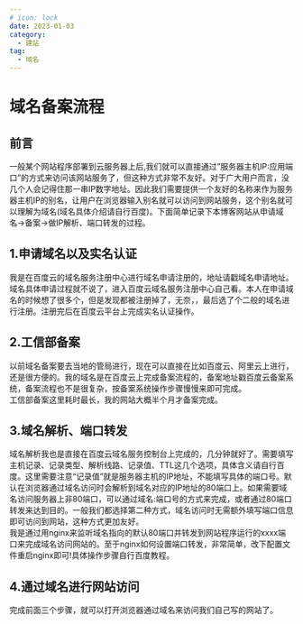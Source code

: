 ```yaml
---
# icon: lock
date: 2023-01-03
category:
  - 建站
tag:
  - 域名
---
```


# 域名备案流程

## 前言
一般某个网站程序部署到云服务器上后,我们就可以直接通过”服务器主机IP:应用端口”的方式来访问该网站服务了，但这种方式非常不友好。对于广大用户而言，没几个人会记得住那一串IP数字地址。因此我们需要提供一个友好的名称来作为服务器主机IP的别名，让用户在浏览器输入别名就可以访问到网站服务，这个别名就可以理解为域名(域名具体介绍请自行百度)。下面简单记录下本博客网站从申请域名->备案->做IP解析、端口转发的过程。
## 1.申请域名以及实名认证
我是在百度云的域名服务注册中心进行域名申请注册的，地址请戳域名申请地址。域名具体申请过程就不说了，进入百度云域名服务注册中心自己看。本人在申请域名的时候想了很多个，但是发现都被注册掉了，无奈，，最后选了个二般的域名进行注册。注册完后在百度云平台上完成实名认证操作。

## 2.工信部备案
以前域名备案要去当地的管局进行，现在可以直接在比如百度云、阿里云上进行，还是很方便的。我的域名是在百度云上完成备案流程的，备案地址戳百度云备案系统，备案流程也不是很复杂，按备案系统操作步骤慢慢来即可完成。<br/>
工信部备案这里耗时最长，我的网站大概半个月才备案完成。

## 3.域名解析、端口转发
域名解析我也是直接在百度云域名服务控制台上完成的，几分钟就好了。需要填写主机记录、记录类型、解析线路、记录值、TTL这几个选项，具体含义请自行百度。这里需要注意“记录值”就是服务器主机的IP地址，不能填写具体的端口号。默认在浏览器通过域名访问时会解析到域名对应的IP地址的80端口上。如果需要域名访问服务器上非80端口，可以通过域名:端口号的方式来完成，或者通过80端口转发来达到目的。一般我们都选择第二种方式，域名访问时无需额外填写端口信息即可访问到网站，这种方式更加友好。<br/>
我是通过用nginx来监听域名指向的默认80端口并转发到网站程序运行的xxxx端口来完成域名访问网站的。至于nginx如何设置端口转发，非常简单，改下配置文件重启nginx即可!具体操作步骤自行百度教程。

## 4.通过域名进行网站访问
完成前面三个步骤，就可以打开浏览器通过域名来访问我们自己写的网站了。
